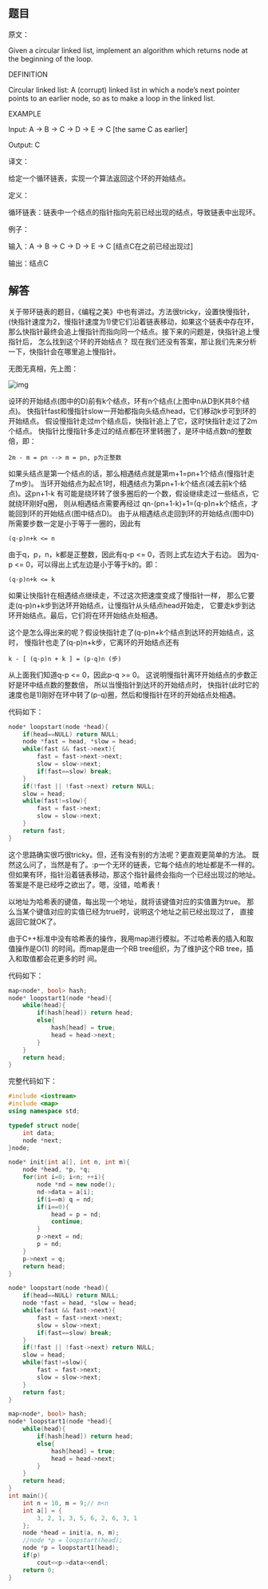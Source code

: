 ## 题目

原文：

Given a circular linked list, implement an algorithm which returns node at the beginning of the loop.

DEFINITION

Circular linked list: A (corrupt) linked list in which a node’s next pointer points to an earlier node, so as to make a loop in the linked list.

EXAMPLE

Input: A -> B -> C -> D -> E -> C [the same C as earlier]

Output: C

译文：

给定一个循环链表，实现一个算法返回这个环的开始结点。

定义：

循环链表：链表中一个结点的指针指向先前已经出现的结点，导致链表中出现环。

例子：

输入：A -> B -> C -> D -> E -> C [结点C在之前已经出现过]

输出：结点C

## 解答

关于带环链表的题目，《编程之美》中也有讲过。方法很tricky，设置快慢指针， (快指针速度为2，慢指针速度为1)使它们沿着链表移动，如果这个链表中存在环， 那么快指针最终会追上慢指针而指向同一个结点。接下来的问题是，快指针追上慢指针后， 怎么找到这个环的开始结点？ 现在我们还没有答案，那让我们先来分析一下，快指针会在哪里追上慢指针。

无图无真相，先上图：

![img](http://www.hawstein.com/assets/img/2012/12/17/circularlist.jpg)

设环的开始结点(图中的D)前有k个结点，环有n个结点(上图中n从D到K共8个结点)。 快指针fast和慢指针slow一开始都指向头结点head，它们移动k步可到环的开始结点。 假设慢指针走过m个结点后，快指针追上了它，这时快指针走过了2m个结点。 快指针比慢指针多走过的结点都在环里转圈了，是环中结点数n的整数倍，即：

```
2m - m = pn --> m = pn, p为正整数

```

如果头结点是第一个结点的话，那么相遇结点就是第m+1=pn+1个结点(慢指针走了m步)。 当环开始结点为起点1时，相遇结点为第pn+1-k个结点(减去前k个结点)。这pn+1-k 有可能是绕环转了很多圈后的一个数，假设继续走过一些结点，它就绕环刚好q圈， 则从相遇结点需要再经过 qn-(pn+1-k)+1=(q-p)n+k个结点，才能回到环的开始结点(图中结点D)。 由于从相遇结点走回到环的开始结点(图中D)所需要步数一定是小于等于一圈的，因此有

```
(q-p)n+k <= n 

```

由于q，p，n，k都是正整数，因此有q-p <= 0，否则上式左边大于右边。 因为q-p <= 0，可以得出上式左边是小于等于k的。即：

```
(q-p)n+k <= k

```

如果让快指针在相遇结点继续走，不过这次把速度变成了慢指针一样， 那么它要走(q-p)n+k步到达环开始结点，让慢指针从头结点head开始走， 它要走k步到达环开始结点。最后，它们将在环开始结点处相遇。

这个是怎么得出来的呢？假设快指针走了(q-p)n+k个结点到达环的开始结点，这时， 慢指针也走了(q-p)n+k步，它离环的开始结点还有

```
k - [ (q-p)n + k ] = (p-q)n (步)

```

从上面我们知道q-p <= 0，因此p-q >= 0。 这说明慢指针离环开始结点的步数正好是环中结点数的整数倍， 所以当慢指针到达环的开始结点时， 快指针(此时它的速度也是1)刚好在环中转了(p-q)圈，然后和慢指针在环的开始结点处相遇。

代码如下：

```cpp
node* loopstart(node *head){
	if(head==NULL) return NULL;
	node *fast = head, *slow = head;
	while(fast && fast->next){
		fast = fast->next->next;
		slow = slow->next;
		if(fast==slow) break;
	}
	if(!fast || !fast->next) return NULL;
	slow = head;
	while(fast!=slow){
		fast = fast->next;
		slow = slow->next;
	}
	return fast;
}

```

这个思路确实很巧很tricky。但，还有没有别的方法呢？更直观更简单的方法。 既然这么问了，当然是有了。:p一个无环的链表，它每个结点的地址都是不一样的。 但如果有环，指针沿着链表移动，那这个指针最终会指向一个已经出现过的地址。 答案是不是已经呼之欲出了。嗯，没错，哈希表！

以地址为哈希表的键值，每出现一个地址，就将该键值对应的实值置为true。 那么当某个键值对应的实值已经为true时，说明这个地址之前已经出现过了， 直接返回它就OK了。

由于C++标准中没有哈希表的操作，我用map进行模拟。不过哈希表的插入和取值操作是O(1) 的时间。而map是由一个RB tree组织，为了维护这个RB tree，插入和取值都会花更多的时 间。

代码如下：

```cpp
map<node*, bool> hash;
node* loopstart1(node *head){
	while(head){
		if(hash[head]) return head;
		else{
			hash[head] = true;
			head = head->next;
		}
	}
	return head;
}

```

完整代码如下：

```cpp
#include <iostream>
#include <map>
using namespace std;

typedef struct node{
	int data;
	node *next;
}node;

node* init(int a[], int n, int m){
	node *head, *p, *q;
	for(int i=0; i<n; ++i){
		node *nd = new node();
		nd->data = a[i];
		if(i==m) q = nd;
		if(i==0){
			head = p = nd;
			continue;
		}
		p->next = nd;
		p = nd;
	}
	p->next = q;
	return head;
}

node* loopstart(node *head){
	if(head==NULL) return NULL;
	node *fast = head, *slow = head;
	while(fast && fast->next){
		fast = fast->next->next;
		slow = slow->next;
		if(fast==slow) break;
	}
	if(!fast || !fast->next) return NULL;
	slow = head;
	while(fast!=slow){
		fast = fast->next;
		slow = slow->next;
	}
	return fast;
}

map<node*, bool> hash;
node* loopstart1(node *head){
	while(head){
		if(hash[head]) return head;
		else{
			hash[head] = true;
			head = head->next;
		}
	}
	return head;
}
int main(){
	int n = 10, m = 9;// m<n
	int a[] = {
		3, 2, 1, 3, 5, 6, 2, 6, 3, 1 
	};
	node *head = init(a, n, m);
	//node *p = loopstart(head);
	node *p = loopstart1(head);
	if(p)
		cout<<p->data<<endl;
	return 0;
}

```

